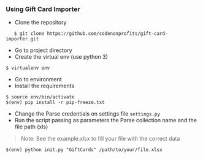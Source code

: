
### Using Gift Card Importer

- Clone the repository

```
   $ git clone https://github.com/codenonprofits/gift-card-importer.git 
```

- Go to project directory
- Create the virtual env (use python 3)

```
$ virtualenv env 
```

- Go to environment
- Install the requirements
```
$ source env/bin/activate
$(env) pip install -r pip-freeze.txt
```

- Change the Parse credentials on settings file `settings.py`
- Run the script passing as parameters the Parse collection name and the file path (xls)

> Note: See the example.xlsx to fill your file with the correct data

```
$(env) python init.py "GiftCards" /path/to/your/file.xlsx
```

